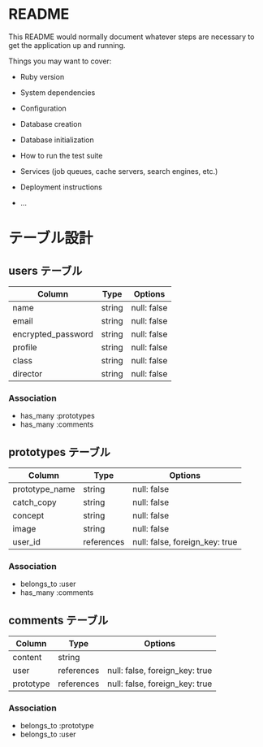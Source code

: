 # README

This README would normally document whatever steps are necessary to get the
application up and running.

Things you may want to cover:

* Ruby version

* System dependencies

* Configuration

* Database creation

* Database initialization

* How to run the test suite

* Services (job queues, cache servers, search engines, etc.)

* Deployment instructions

* ...

# テーブル設計

## users テーブル

| Column             | Type   | Options     |
| ------------------ | ------ | ----------- |
| name               | string | null: false |
| email              | string | null: false |
| encrypted_password | string | null: false |
| profile            | string | null: false |
| class              | string | null: false |
| director           | string | null: false |


### Association

- has_many :prototypes
- has_many :comments

## prototypes テーブル

| Column           | Type       | Options     |
| ---------------- | ---------- | ----------- |
| prototype_name   | string     | null: false |
| catch_copy       | string     | null: false |
| concept          | string     | null: false |
| image            | string     | null: false |
| user_id          | references | null: false, foreign_key: true |

### Association

- belongs_to :user
- has_many :comments

## comments テーブル

| Column       | Type       | Options                        |
| ------------ | ---------- | ------------------------------ |
| content      | string     |                                |
| user         | references | null: false, foreign_key: true |
| prototype    | references | null: false, foreign_key: true |

### Association

- belongs_to :prototype
- belongs_to :user
